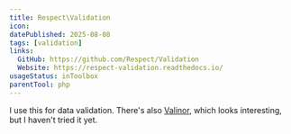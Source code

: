 ```yaml
---
title: Respect\Validation
icon:
datePublished: 2025-08-08
tags: [validation]
links:
  GitHub: https://github.com/Respect/Validation
  Website: https://respect-validation.readthedocs.io/
usageStatus: inToolbox
parentTool: php
---
```


I use this for data validation. There's also [Valinor](https://valinor.cuyz.io/), which looks interesting, but I haven't tried it yet.
